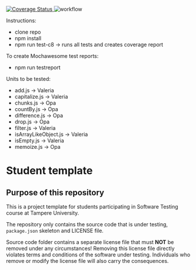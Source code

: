 [![Coverage Status](https://coveralls.io/repos/github/OpaJaa/swTestingCourse2022/badge.svg?branch=main)
](https://coveralls.io/github/OpaJaa/swTestingCourse2022?branch=main)
 ![workflow](https://github.com/OpaJaa/swTestingCourse2022/actions/workflow/test.yml/badge.svg)

Instructions:
 - clone repo
 - npm install
 - npm run test-c8  -> runs all tests and creates coverage report

To create Mochawesome test reports:
 - npm run testreport

Units to be tested:
- add.js                -> Valeria
- capitalize.js         -> Valeria
- chunks.js             -> Opa
- countBy.js            -> Opa
- difference.js         -> Opa
- drop.js               -> Opa
- filter.js             -> Valeria
- isArrayLikeObject.js  -> Valeria
- isEmpty.js            -> Valeria
- memoize.js            -> Opa


# Student template

## Purpose of this repository

This is a project template for students participating in Software Testing course
at Tampere University.

The repository only contains the source code that is under testing, `package.json` skeleton
and LICENSE file.

Source code folder contains a separate license file that must **NOT** be removed under any circumstances!
Removing this license file directly violates terms and conditions of the software under testing.
Individuals who remove or modify the license file will also carry the consequences.

